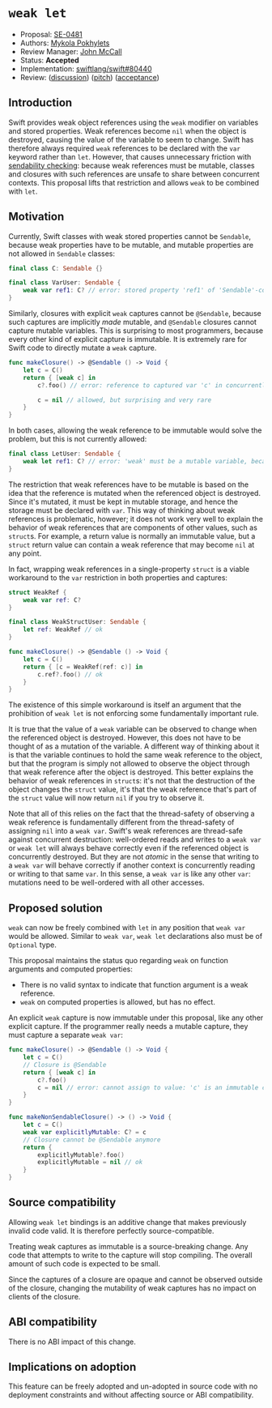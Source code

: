 # `weak let`

* Proposal: [SE-0481](0481-weak-let.md)
* Authors: [Mykola Pokhylets](https://github.com/nickolas-pohilets)
* Review Manager: [John McCall](https://github.com/rjmccall)
* Status: **Accepted**
* Implementation: [swiftlang/swift#80440](https://github.com/swiftlang/swift/pull/80440)
* Review: ([discussion](https://forums.swift.org/t/weak-captures-in-sendable-sending-closures/78498)) ([pitch](https://forums.swift.org/t/pitch-weak-let/79271)) ([acceptance](https://forums.swift.org/t/accepted-se-0481-weak-let/79895))

[SE-0302]: https://github.com/swiftlang/swift-evolution/blob/main/proposals/0302-concurrent-value-and-concurrent-closures.md

## Introduction

Swift provides weak object references using the `weak` modifier on variables and stored properties. Weak references become `nil` when the object is destroyed, causing the value of the variable to seem to change. Swift has therefore always required `weak` references to be declared with the `var` keyword rather than `let`. However, that causes unnecessary friction with [sendability checking][SE-0302]: because weak references must be mutable, classes and closures with such references are unsafe to share between concurrent contexts. This proposal lifts that restriction and allows `weak` to be combined with `let`.

## Motivation

Currently, Swift classes with weak stored properties cannot be `Sendable`, because weak properties have to be mutable, and mutable properties are not allowed in `Sendable` classes:

```swift
final class C: Sendable {}

final class VarUser: Sendable {
    weak var ref1: C? // error: stored property 'ref1' of 'Sendable'-conforming class 'VarUser' is mutable
}
```

Similarly, closures with explicit `weak` captures cannot be `@Sendable`, because such captures are implicitly *made* mutable, and `@Sendable` closures cannot capture mutable variables. This is surprising to most programmers, because every other kind of explicit capture is immutable. It is extremely rare for Swift code to directly mutate a `weak` capture.

```swift
func makeClosure() -> @Sendable () -> Void {
    let c = C()
    return { [weak c] in
        c?.foo() // error: reference to captured var 'c' in concurrently-executing code

        c = nil // allowed, but surprising and very rare
    }
}
```

In both cases, allowing the weak reference to be immutable would solve the problem, but this is not currently allowed:

```swift
final class LetUser: Sendable {
    weak let ref1: C? // error: 'weak' must be a mutable variable, because it may change at runtime
}
```

The restriction that weak references have to be mutable is based on the idea that the reference is mutated when the referenced object is destroyed. Since it's mutated, it must be kept in mutable storage, and hence the storage must be declared with `var`. This way of thinking about weak references is problematic, however; it does not work very well to explain the behavior of weak references that are components of other values, such as `struct`s. For example, a return value is normally an immutable value, but a `struct` return value can contain a weak reference that may become `nil` at any point.

In fact, wrapping weak references in a single-property `struct` is a viable workaround to the `var` restriction in both properties and captures:

```swift
struct WeakRef {
    weak var ref: C?
}

final class WeakStructUser: Sendable {
    let ref: WeakRef // ok
}

func makeClosure() -> @Sendable () -> Void {
    let c = C()
    return { [c = WeakRef(ref: c)] in 
        c.ref?.foo() // ok
    }
}
```

The existence of this simple workaround is itself an argument that the prohibition of `weak let` is not enforcing some fundamentally important rule.

It is true that the value of a `weak` variable can be observed to change when the referenced object is destroyed. However, this does not have to be thought of as a mutation of the variable. A different way of thinking about it is that the variable continues to hold the same weak reference to the object, but that the program is simply not allowed to observe the object through that weak reference after the object is destroyed. This better explains the behavior of weak references in `struct`s: it's not that the destruction of the object changes the `struct` value, it's that the weak reference that's part of the `struct` value will now return `nil` if you try to observe it.

Note that all of this relies on the fact that the thread-safety of observing a weak reference is fundamentally different from the thread-safety of assigning `nil` into a `weak var`. Swift's weak references are thread-safe against concurrent destruction: well-ordered reads and writes to a `weak var` or `weak let` will always behave correctly even if the referenced object is concurrently destroyed. But they are not *atomic* in the sense that writing to a `weak var` will behave correctly if another context is concurrently reading or writing to that same `var`. In this sense, a `weak var` is like any other `var`: mutations need to be well-ordered with all other accesses. 

## Proposed solution

`weak` can now be freely combined with `let` in any position that `weak var` would be allowed.
Similar to `weak var`, `weak let` declarations also must be of `Optional` type.

This proposal maintains the status quo regarding `weak` on function arguments and computed properties:
* There is no valid syntax to indicate that function argument is a weak reference.
* `weak` on computed properties is allowed, but has no effect.

An explicit `weak` capture is now immutable under this proposal, like any other explicit capture. If the programmer really needs a mutable capture, they must capture a separate `weak var`:

```swift
func makeClosure() -> @Sendable () -> Void {
    let c = C()
    // Closure is @Sendable
    return { [weak c] in
        c?.foo()
        c = nil // error: cannot assign to value: 'c' is an immutable capture
    }
}

func makeNonSendableClosure() -> () -> Void {
    let c = C()
    weak var explicitlyMutable: C? = c
    // Closure cannot be @Sendable anymore
    return {
        explicitlyMutable?.foo()
        explicitlyMutable = nil // ok
    }
}
```

## Source compatibility

Allowing `weak let` bindings is an additive change that makes previously invalid code valid. It is therefore perfectly source-compatible.

Treating weak captures as immutable is a source-breaking change. Any code that attempts to write to the capture will stop compiling.
The overall amount of such code is expected to be small.

Since the captures of a closure are opaque and cannot be observed outside of the closure, changing the mutability of weak captures has no impact on clients of the closure.

## ABI compatibility

There is no ABI impact of this change.

## Implications on adoption

This feature can be freely adopted and un-adopted in source code with no deployment constraints and without affecting source or ABI compatibility.
